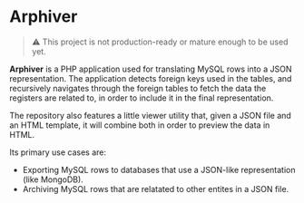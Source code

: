 # Arphiver

> :warning: This project is not production-ready or mature enough to be used yet.

**Arphiver** is a PHP application used for translating MySQL rows into a JSON representation. The application detects foreign keys
used in the tables, and recursively navigates through the foreign tables to fetch the data the registers are related to, in order
to include it in the final representation.

The repository also features a little viewer utility that, given a JSON file and an HTML template, it will combine both 
in order to preview the data in HTML. 

Its primary use cases are:
- Exporting MySQL rows to databases that use a JSON-like representation (like MongoDB).
- Archiving MySQL rows that are relatated to other entites in a JSON file.

